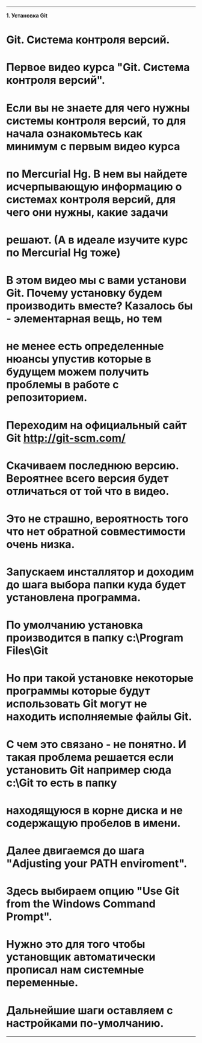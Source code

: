 ------------------------------------------------------------------------------------------------------------------------
**1. Установка Git**
# Git. Система контроля версий.
# Первое видео курса "Git. Система контроля версий".

# Если вы не знаете для чего нужны системы контроля версий, то для начала ознакомьтесь как минимум с первым видео курса 
# по Mercurial Hg. В нем вы найдете исчерпывающую информацию о системах контроля версий, для чего они нужны, какие задачи 
# решают. (А в идеале изучите курс по Mercurial Hg тоже)

# В этом видео мы с вами установи Git. Почему установку будем производить вместе? Казалось бы - элементарная вещь, но тем 
# не менее есть определенные нюансы упустив которые в будущем можем получить проблемы в работе с репозиторием.

# Переходим на официальный сайт Git http://git-scm.com/

# Скачиваем последнюю версию. Вероятнее всего версия будет отличаться от той что в видео.
# Это не страшно, вероятность того что нет обратной совместимости очень низка.

# Запускаем инсталлятор и доходим до шага выбора папки куда будет установлена программа.
# По умолчанию установка производится в папку c:\Program Files\Git
# Но при такой установке некоторые программы которые будут использовать Git могут не находить исполняемые файлы Git. 
# С чем это связано - не понятно. И такая проблема решается если установить Git например сюда c:\Git то есть в папку 
# находящуюся в корне диска и не содержащую пробелов в имени.

# Далее двигаемся до шага "Adjusting your PATH enviroment".
# Здесь выбираем опцию "Use Git from the Windows Command Prompt".
# Нужно это для того чтобы установщик автоматически прописал нам системные переменные.

# Дальнейшие шаги оставляем с настройками по-умолчанию.

------------------------------------------------------------------------------------------------------------------------